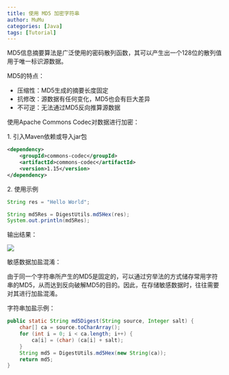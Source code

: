 ```yaml
---
title: 使用 MD5 加密字符串
author: MuMu
categories: [Java]
tags: [Tutorial]
---
```


MD5信息摘要算法是广泛使用的密码散列函数，其可以产生出一个128位的散列值用于唯一标识源数据。

MD5的特点：

+ 压缩性：MD5生成的摘要长度固定
+ 抗修改：源数据有任何变化，MD5也会有巨大差异
+ 不可逆：无法通过MD5反向推算源数据

使用Apache Commons Codec对数据进行加密：

1\. 引入Maven依赖或导入jar包

````xml
<dependency>
    <groupId>commons-codec</groupId>
    <artifactId>commons-codec</artifactId>
    <version>1.15</version>
</dependency>
````

2\. 使用示例

```java
String res = "Hello World";

String md5Res = DigestUtils.md5Hex(res);
System.out.println(md5Res);
```

输出结果：

![](https://blog.caowei.xyz/blog/Jw-50.png)

敏感数据加盐混淆：

由于同一个字符串所产生的MD5是固定的，可以通过穷举法的方式储存常用字符串的MD5，从而达到反向破解MD5的目的。因此，在存储敏感数据时，往往需要对其进行加盐混淆。

字符串加盐示例：

```java
public static String md5Digest(String source, Integer salt) {
    char[] ca = source.toCharArray();
    for (int i = 0; i < ca.length; i++) {
        ca[i] = (char) (ca[i] + salt);
    }
    String md5 = DigestUtils.md5Hex(new String(ca));
	return md5;
}
```

